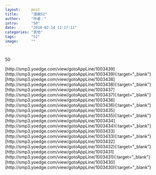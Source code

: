 ```yaml
---
layout:     post
title:      "漫画52"
author:     "作者："
intro:      "50"
date:       "2018-02-14 12:17:11"
categories: "其他"
tags:       "52"
image:      ""
---
```

<div style="text-align: center">
<p><img src=""/></p>
</div>
<p class="post-meta">
<span>50</span>
</p>
[http://smp3.yoedge.com/view/gotoAppLine/1003439](http://smp3.yoedge.com/view/gotoAppLine/1003439){:target="_blank"}
[http://smp3.yoedge.com/view/gotoAppLine/1003438](http://smp3.yoedge.com/view/gotoAppLine/1003438){:target="_blank"}
[http://smp3.yoedge.com/view/gotoAppLine/1003437](http://smp3.yoedge.com/view/gotoAppLine/1003437){:target="_blank"}
[http://smp3.yoedge.com/view/gotoAppLine/1003436](http://smp3.yoedge.com/view/gotoAppLine/1003436){:target="_blank"}
[http://smp3.yoedge.com/view/gotoAppLine/1003435](http://smp3.yoedge.com/view/gotoAppLine/1003435){:target="_blank"}
[http://smp3.yoedge.com/view/gotoAppLine/1003434](http://smp3.yoedge.com/view/gotoAppLine/1003434){:target="_blank"}
[http://smp3.yoedge.com/view/gotoAppLine/1003433](http://smp3.yoedge.com/view/gotoAppLine/1003433){:target="_blank"}
[http://smp3.yoedge.com/view/gotoAppLine/1003432](http://smp3.yoedge.com/view/gotoAppLine/1003432){:target="_blank"}
[http://smp3.yoedge.com/view/gotoAppLine/1003431](http://smp3.yoedge.com/view/gotoAppLine/1003431){:target="_blank"}
[http://smp3.yoedge.com/view/gotoAppLine/1003430](http://smp3.yoedge.com/view/gotoAppLine/1003430){:target="_blank"}


